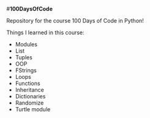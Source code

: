 #**100DaysOfCode**

Repository for the course 100 Days of Code in Python! 

Things I learned in this course:

* Modules
* List
* Tuples
* OOP
* FStrings
* Loops
* Functions
* Inheritance
* Dictionaries
* Randomize
* Turtle module
  
